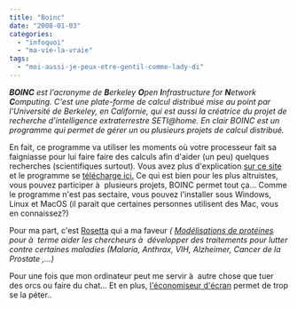 ```yaml
---
title: "Boinc"
date: "2008-01-03"
categories: 
  - "infoquoi"
  - "ma-vie-la-vraie"
tags: 
  - "moi-aussi-je-peux-etre-gentil-comme-lady-di"
---
```


_**BOINC** est l'acronyme de **B**erkeley **O**pen **I**nfrastructure for **N**etwork **C**omputing. C'est une plate-forme de calcul distribué mise au point par l'Université de Berkeley, en Californie, qui est aussi la créatrice du projet de recherche d'intelligence extraterrestre SETI@home. En clair BOINC est un programme qui permet de gérer un ou plusieurs projets de calcul distribué._

En fait, ce programme va utiliser les moments où votre processeur fait sa faigniasse pour lui faire faire des calculs afin d'aider (un peu) quelques recherches (scientifiques surtout). Vous avez plus d'explication [sur ce site](http://www.boinc-af.org/content/view/160/149/) et le programme se [télécharge ici.](http://boinc.berkeley.edu/download.php) Ce qui est bien pour les plus altruistes, vous pouvez participer à  plusieurs projets, BOINC permet tout ça... Comme le programme n'est pas sectaire, vous pouvez l'installer sous Windows, Linux et MacOS (il parait que certaines personnes utilisent des Mac, vous en connaissez?)[](http://boinc.berkeley.edu/download.php)

Pour ma part, c'est [Rosetta](http://www.boinc-af.org/content/view/26/219/) qui a ma faveur _( [Modélisations de protéines](http://forum.boinc.fr/boinc/News/rosetta/rosetta-home-sujet_21_1.htm) pour à  terme aider les chercheurs à  développer des traitements pour lutter contre certaines maladies (Malaria, Anthrax, VIH, Alzheimer, Cancer de la Prostate ,...)_

Pour une fois que mon ordinateur peut me servir à  autre chose que tuer des orcs ou faire du chat... Et en plus, [l'économiseur d'écran](http://science-at-home.blog-team.com/boinc/les-economiseurs-decrans-screen-saver/) permet de trop se la péter..
